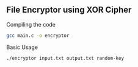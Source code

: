 ## File Encryptor using XOR Cipher

Compiling the code

```bash
gcc main.c -o encryptor
```

Basic Usage

```bash
./encryptor input.txt output.txt random-key
```
